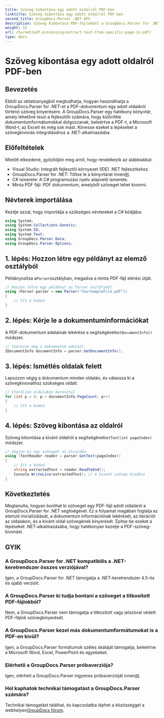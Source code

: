 ```yaml
---
title: Szöveg kibontása egy adott oldalról PDF-ben
linktitle: Szöveg kibontása egy adott oldalról PDF-ben
second_title: GroupDocs.Parser .NET API
description: Szöveg kibontása PDF-fájlokból a GroupDocs.Parser for .NET segítségével. Ezzel a hatékony könyvtárral könnyedén visszakereshet bizonyos oldaltartalmakat.
weight: 15
url: /hu/net/pdf-processing/extract-text-from-specific-page-in-pdf/
type: docs
---
```

# Szöveg kibontása egy adott oldalról PDF-ben

## Bevezetés
Ebből az oktatóanyagból megtudhatja, hogyan használhatja a GroupDocs.Parser for .NET-et a PDF-dokumentum egy adott oldaláról történő szöveg kinyerésére. A GroupDocs.Parser egy hatékony könyvtár, amely lehetővé teszi a fejlesztők számára, hogy különféle dokumentumformátumokkal dolgozzanak, beleértve a PDF-t, a Microsoft Word-t, az Excelt és még sok mást. Kövesse ezeket a lépéseket a szövegkivonás integrálásához a .NET-alkalmazásba.
## Előfeltételek
Mielőtt elkezdené, győződjön meg arról, hogy rendelkezik az alábbiakkal:
- Visual Studio: Integrált fejlesztői környezet (IDE) .NET fejlesztéshez.
-  GroupDocs.Parser for .NET: Töltse le a könyvtárat innen[itt](https://releases.groupdocs.com/parser/net/).
- C# ismerete: A C# programozási nyelv alapvető ismerete.
- Minta PDF fájl: PDF dokumentum, amelyből szöveget lehet kivonni.

## Névterek importálása
Kezdje azzal, hogy importálja a szükséges névtereket a C# kódjába:
```csharp
using System;
using System.Collections.Generic;
using System.IO;
using System.Text;
using GroupDocs.Parser.Data;
using GroupDocs.Parser.Options;
```
## 1. lépés: Hozzon létre egy példányt az elemző osztályból
 Példányosítsa a`Parser`osztályban, megadva a minta PDF-fájl elérési útját.
```csharp
// Hozzon létre egy példányt az Parser osztályból
using (Parser parser = new Parser("YourSampleFile.pdf"))
{
    // Itt a kódod
}
```
## 2. lépés: Kérje le a dokumentuminformációkat
 A PDF-dokumentum adatainak lekérése a segítségével`GetDocumentInfo()` módszer.
```csharp
// Szerezze meg a dokumentum adatait
IDocumentInfo documentInfo = parser.GetDocumentInfo();
```
## 3. lépés: Ismétlés oldalak felett
Lapozzon végig a dokumentum minden oldalán, és válassza ki a szövegkivonathoz szükséges oldalt.
```csharp
// Iteráljon oldalakon keresztül
for (int p = 0; p < documentInfo.PageCount; p++)
{
    // Itt a kódod
}
```
## 4. lépés: Szöveg kibontása az oldalról
 Szöveg kibontása a kívánt oldalról a segítségével`GetText(int pageIndex)` módszer.
```csharp
// Vágjon ki egy szöveget az olvasóba
using (TextReader reader = parser.GetText(pageIndex))
{
    // Itt a kódod
    string extractedText = reader.ReadToEnd();
    Console.WriteLine(extractedText); // A kivont szöveg kiadása
}
```

## Következtetés
Megtanulta, hogyan bonthat ki szöveget egy PDF-fájl adott oldaláról a GroupDocs.Parser for .NET segítségével. Ez a folyamat magában foglalja az elemző inicializálását, a dokumentum információinak lekérését, az iterációt az oldalakon, és a kívánt oldal szövegének kinyerését. Építse be ezeket a lépéseket .NET-alkalmazásába, hogy hatékonyan kezelje a PDF-szöveg-kivonást.

## GYIK
### A GroupDocs.Parser for .NET kompatibilis a .NET-keretrendszer összes verziójával?
Igen, a GroupDocs.Parser for .NET támogatja a .NET-keretrendszer 4.5-ös és újabb verzióit.
### A GroupDocs.Parser ki tudja bontani a szöveget a titkosított PDF-fájlokból?
Nem, a GroupDocs.Parser nem támogatja a titkosított vagy jelszóval védett PDF-fájlok szövegkinyerését.
### A GroupDocs.Parser kezel más dokumentumformátumokat is a PDF-en kívül?
Igen, a GroupDocs.Parser formátumok széles skáláját támogatja, beleértve a Microsoft Word, Excel, PowerPoint és egyebeket.
### Elérhető a GroupDocs.Parser próbaverziója?
 Igen, elérheti a GroupDocs.Parser ingyenes próbaverzióját innen[itt](https://releases.groupdocs.com/).
### Hol kaphatok technikai támogatást a GroupDocs.Parser számára?
 Technikai támogatást találhat, és kapcsolatba léphet a közösséggel a webhelyen[GroupDocs fórum](https://forum.groupdocs.com/c/parser/17).